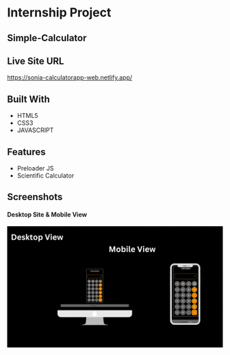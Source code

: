 # Internship Project

## Simple-Calculator

## Live Site URL
https://sonia-calculatorapp-web.netlify.app/

## Built With 
- HTML5
- CSS3
- JAVASCRIPT

## Features
- Preloader JS
- Scientific Calculator

## Screenshots
#### Desktop Site & Mobile View 
![image](https://github.com/Sbaidya60/OIBGRIP/blob/main/Desktop%20View%20(1).gif)
